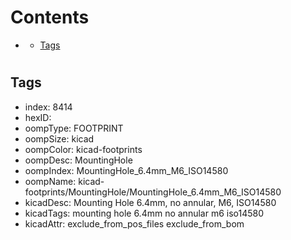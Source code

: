 



Contents
========

* [](#)
	* [Tags](#tags)

# 

## Tags

- index: 8414
- hexID: 
- oompType: FOOTPRINT
- oompSize: kicad
- oompColor: kicad-footprints
- oompDesc: MountingHole
- oompIndex: MountingHole_6.4mm_M6_ISO14580
- oompName: kicad-footprints/MountingHole/MountingHole_6.4mm_M6_ISO14580
- kicadDesc: Mounting Hole 6.4mm, no annular, M6, ISO14580
- kicadTags: mounting hole 6.4mm no annular m6 iso14580
- kicadAttr: exclude_from_pos_files exclude_from_bom
